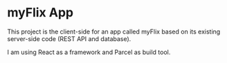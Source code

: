 # myFlix App
This project is the client-side for an app called myFlix based on its existing server-side code (REST API and database).

I am using React as a framework and Parcel as build tool.
